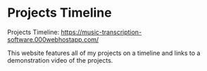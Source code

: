# Projects Timeline
Projects Timeline: https://music-transcription-software.000webhostapp.com/
  
This website features all of my projects on a timeline and links to a demonstration video of the projects.
